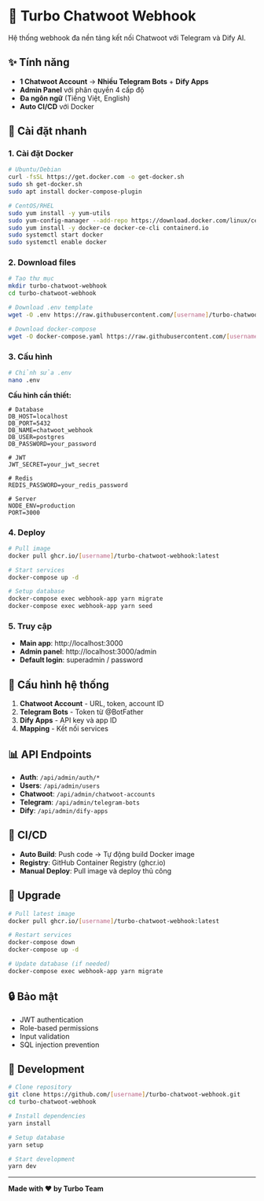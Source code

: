 # 🚀 Turbo Chatwoot Webhook

Hệ thống webhook đa nền tảng kết nối Chatwoot với Telegram và Dify AI.

## ✨ Tính năng

- **1 Chatwoot Account** → **Nhiều Telegram Bots** + **Dify Apps**
- **Admin Panel** với phân quyền 4 cấp độ
- **Đa ngôn ngữ** (Tiếng Việt, English)
- **Auto CI/CD** với Docker

## 🚀 Cài đặt nhanh

### 1. Cài đặt Docker

```bash
# Ubuntu/Debian
curl -fsSL https://get.docker.com -o get-docker.sh
sudo sh get-docker.sh
sudo apt install docker-compose-plugin

# CentOS/RHEL
sudo yum install -y yum-utils
sudo yum-config-manager --add-repo https://download.docker.com/linux/centos/docker-ce.repo
sudo yum install -y docker-ce docker-ce-cli containerd.io
sudo systemctl start docker
sudo systemctl enable docker
```

### 2. Download files

```bash
# Tạo thư mục
mkdir turbo-chatwoot-webhook
cd turbo-chatwoot-webhook

# Download .env template
wget -O .env https://raw.githubusercontent.com/[username]/turbo-chatwoot-webhook/master/.env.example

# Download docker-compose
wget -O docker-compose.yaml https://raw.githubusercontent.com/[username]/turbo-chatwoot-webhook/master/docker-compose.yml
```

### 3. Cấu hình

```bash
# Chỉnh sửa .env
nano .env
```

**Cấu hình cần thiết:**
```env
# Database
DB_HOST=localhost
DB_PORT=5432
DB_NAME=chatwoot_webhook
DB_USER=postgres
DB_PASSWORD=your_password

# JWT
JWT_SECRET=your_jwt_secret

# Redis
REDIS_PASSWORD=your_redis_password

# Server
NODE_ENV=production
PORT=3000
```

### 4. Deploy

```bash
# Pull image
docker pull ghcr.io/[username]/turbo-chatwoot-webhook:latest

# Start services
docker-compose up -d

# Setup database
docker-compose exec webhook-app yarn migrate
docker-compose exec webhook-app yarn seed
```

### 5. Truy cập

- **Main app**: http://localhost:3000
- **Admin panel**: http://localhost:3000/admin
- **Default login**: superadmin / password

## 🔧 Cấu hình hệ thống

1. **Chatwoot Account** - URL, token, account ID
2. **Telegram Bots** - Token từ @BotFather  
3. **Dify Apps** - API key và app ID
4. **Mapping** - Kết nối services

## 📊 API Endpoints

- **Auth**: `/api/admin/auth/*`
- **Users**: `/api/admin/users`
- **Chatwoot**: `/api/admin/chatwoot-accounts`
- **Telegram**: `/api/admin/telegram-bots`
- **Dify**: `/api/admin/dify-apps`

## 🚀 CI/CD

- **Auto Build**: Push code → Tự động build Docker image
- **Registry**: GitHub Container Registry (ghcr.io)
- **Manual Deploy**: Pull image và deploy thủ công

## 🔄 Upgrade

```bash
# Pull latest image
docker pull ghcr.io/[username]/turbo-chatwoot-webhook:latest

# Restart services
docker-compose down
docker-compose up -d

# Update database (if needed)
docker-compose exec webhook-app yarn migrate
```

## 🔒 Bảo mật

- JWT authentication
- Role-based permissions
- Input validation
- SQL injection prevention

## 📝 Development

```bash
# Clone repository
git clone https://github.com/[username]/turbo-chatwoot-webhook.git
cd turbo-chatwoot-webhook

# Install dependencies
yarn install

# Setup database
yarn setup

# Start development
yarn dev
```

---

**Made with ❤️ by Turbo Team**